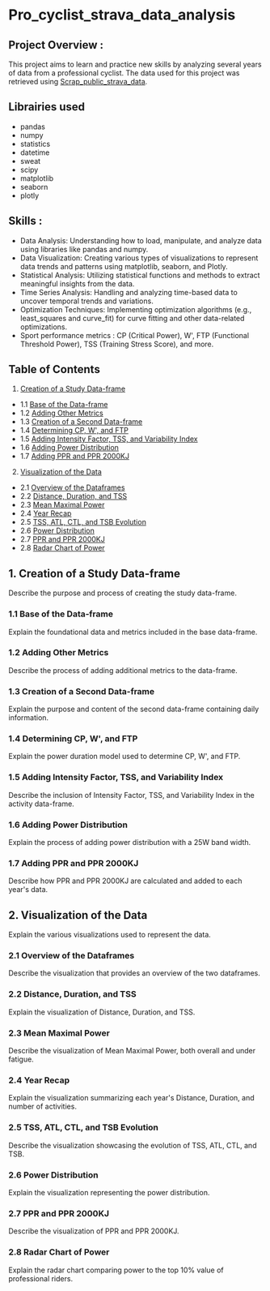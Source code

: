# Pro_cyclist_strava_data_analysis

## Project Overview : 
This project aims to learn and practice new skills by analyzing several years of data from a professional cyclist. The data used for this project was retrieved using [Scrap_public_strava_data](https://github.com/VioleauPierre/Scrap_public_strava_data).

## Librairies used
- pandas
- numpy
- statistics
- datetime
- sweat
- scipy
- matplotlib
- seaborn
- plotly

## Skills : 
- Data Analysis: Understanding how to load, manipulate, and analyze data using libraries like pandas and numpy.
- Data Visualization: Creating various types of visualizations to represent data trends and patterns using matplotlib, seaborn, and Plotly.
- Statistical Analysis: Utilizing statistical functions and methods to extract meaningful insights from the data.
- Time Series Analysis: Handling and analyzing time-based data to uncover temporal trends and variations.
- Optimization Techniques: Implementing optimization algorithms (e.g., least_squares and curve_fit) for curve fitting and other data-related optimizations.
- Sport performance metrics : CP (Critical Power), W', FTP (Functional Threshold Power), TSS (Training Stress Score), and more.

## Table of Contents

1. [Creation of a Study Data-frame](#1-creation-of-a-study-data-frame)
-    1.1 [Base of the Data-frame](#11-base-of-the-data-frame)
-    1.2 [Adding Other Metrics](#12-adding-other-metrics)
-    1.3 [Creation of a Second Data-frame](#13-creation-of-a-second-data-frame)
-    1.4 [Determining CP, W', and FTP](#14-determining-cp-w-and-ftp)
-    1.5 [Adding Intensity Factor, TSS, and Variability Index](#15-adding-intensity-factor-tss-and-variability-index)
-    1.6 [Adding Power Distribution](#16-adding-power-distribution)
-    1.7 [Adding PPR and PPR 2000KJ](#17-adding-ppr-and-ppr-2000kj)
2. [Visualization of the Data](#2-visualization-of-the-data)
-    2.1 [Overview of the Dataframes](#21-overview-of-the-dataframes)
-    2.2 [Distance, Duration, and TSS](#22-distance-duration-and-tss)
-    2.3 [Mean Maximal Power](#23-mean-maximal-power)
-    2.4 [Year Recap](#24-year-recap)
-    2.5 [TSS, ATL, CTL, and TSB Evolution](#25-tss-atl-ctl-and-tsb-evolution)
-    2.6 [Power Distribution](#26-power-distribution)
-    2.7 [PPR and PPR 2000KJ](#27-ppr-and-ppr-2000kj)
-    2.8 [Radar Chart of Power](#28-radar-chart-of-power)

## 1. Creation of a Study Data-frame

Describe the purpose and process of creating the study data-frame.

### 1.1 Base of the Data-frame

Explain the foundational data and metrics included in the base data-frame.

### 1.2 Adding Other Metrics

Describe the process of adding additional metrics to the data-frame.

### 1.3 Creation of a Second Data-frame

Explain the purpose and content of the second data-frame containing daily information.

### 1.4 Determining CP, W', and FTP

Explain the power duration model used to determine CP, W', and FTP.

### 1.5 Adding Intensity Factor, TSS, and Variability Index

Describe the inclusion of Intensity Factor, TSS, and Variability Index in the activity data-frame.

### 1.6 Adding Power Distribution

Explain the process of adding power distribution with a 25W band width.

### 1.7 Adding PPR and PPR 2000KJ

Describe how PPR and PPR 2000KJ are calculated and added to each year's data.

## 2. Visualization of the Data

Explain the various visualizations used to represent the data.

### 2.1 Overview of the Dataframes

Describe the visualization that provides an overview of the two dataframes.

### 2.2 Distance, Duration, and TSS

Explain the visualization of Distance, Duration, and TSS.

### 2.3 Mean Maximal Power

Describe the visualization of Mean Maximal Power, both overall and under fatigue.

### 2.4 Year Recap

Explain the visualization summarizing each year's Distance, Duration, and number of activities.

### 2.5 TSS, ATL, CTL, and TSB Evolution

Describe the visualization showcasing the evolution of TSS, ATL, CTL, and TSB.

### 2.6 Power Distribution

Explain the visualization representing the power distribution.

### 2.7 PPR and PPR 2000KJ

Describe the visualization of PPR and PPR 2000KJ.

### 2.8 Radar Chart of Power

Explain the radar chart comparing power to the top 10% value of professional riders.

